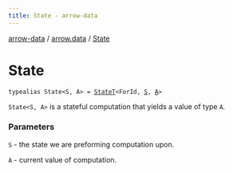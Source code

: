 ```yaml
---
title: State - arrow-data
---
```


[arrow-data](../index.html) / [arrow.data](index.html) / [State](./-state.html)

# State

`typealias State<S, A> = `[`StateT`](-state-t/index.html)`<ForId, `[`S`](-state.html#S)`, `[`A`](-state.html#A)`>`

`State<S, A>` is a stateful computation that yields a value of type `A`.

### Parameters

`S` - the state we are preforming computation upon.

`A` - current value of computation.